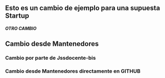## Esto es un cambio de ejemplo para una supuesta Startup

##### OTRO CAMBIO

## Cambio desde Mantenedores

### Cambio por parte de Jssdocente-bis

### Cambio desde Mantenedores directamente en GITHUB
